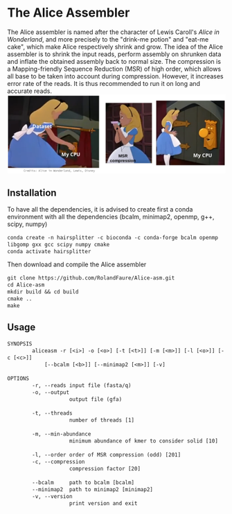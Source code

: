 # The Alice Assembler

The Alice assembler is named after the character of Lewis Caroll's _Alice in Wonderland_, and more precisely to the "drink-me potion" and "eat-me cake", which make Alice respectively shrink and grow. The idea of the Alice assembler is to shrink the input reads, perform assembly on shrunken data and inflate the obtained assembly back to normal size. The compression is a Mapping-friendly Sequence Reduction (MSR) of high order, which allows all base to be taken into account during compression. However, it increases error rate of the reads. It is thus recommended to run it on long and accurate reads.
![alice_compression](https://github.com/rolandfaure/Alice-asm/blob/master/alice_compression.png)

## Installation

To have all the dependencies, it is advised to create first a conda environment with all the dependencies (bcalm, minimap2, openmp, g++, scipy, numpy)
```
conda create -n hairsplitter -c bioconda -c conda-forge bcalm openmp libgomp gxx gcc scipy numpy cmake
conda activate hairsplitter
```

Then download and compile the Alice assembler
```
git clone https://github.com/RolandFaure/Alice-asm.git
cd Alice-asm
mkdir build && cd build
cmake ..
make
```

## Usage

```
SYNOPSIS
        aliceasm -r [<i>] -o [<o>] [-t [<t>]] [-m [<m>]] [-l [<o>]] [-c [<c>]]
            [--bcalm [<b>]] [--minimap2 [<m>]] [-v]

OPTIONS
        -r, --reads input file (fasta/q)
        -o, --output
                    output file (gfa)

        -t, --threads
                    number of threads [1]

        -m, --min-abundance
                    minimum abundance of kmer to consider solid [10]

        -l, --order order of MSR compression (odd) [201]
        -c, --compression
                    compression factor [20]

        --bcalm     path to bcalm [bcalm]
        --minimap2  path to minimap2 [minimap2]
        -v, --version
                    print version and exit

```
